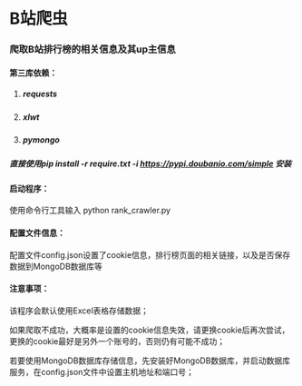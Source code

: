 # B站爬虫
### 爬取B站排行榜的相关信息及其up主信息

#### 第三库依赖：
1. ##### requests
2. ##### xlwt
3. ##### pymongo

##### 直接使用pip install -r require.txt -i https://pypi.doubanio.com/simple 安装

#### 启动程序：
使用命令行工具输入 python rank_crawler.py

#### 配置文件信息：
配置文件config.json设置了cookie信息，排行榜页面的相关链接，以及是否保存数据到MongoDB数据库等

#### 注意事项：

该程序会默认使用Excel表格存储数据；

如果爬取不成功，大概率是设置的cookie信息失效，请更换cookie后再次尝试，更换的cookie最好是另外一个账号的，否则仍有可能不成功；

若要使用MongoDB数据库存储信息，先安装好MongoDB数据库，并启动数据库服务，在config.json文件中设置主机地址和端口号；

